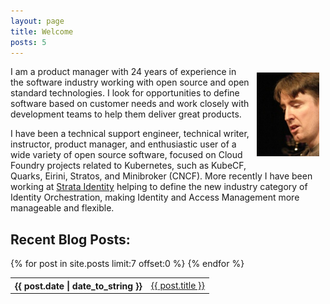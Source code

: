 ```yaml
---
layout: page
title: Welcome
posts: 5
---
```


<img src="/images/tt-2007-sm.jpg" alt="Troy Topnik" style="float:right; padding:10px; width:100px" />

I am a product manager with 24 years of experience in the software industry working with open source and open standard technologies. I look for opportunities to define software based on customer needs and work closely with development teams to help them deliver great products.

I have been a technical support engineer, technical writer, instructor, product manager, and enthusiastic user of a wide variety of open source software, focused on Cloud Foundry projects related to Kubernetes, such as KubeCF, Quarks, Eirini, Stratos, and Minibroker (CNCF). More recently I have been working at [Strata Identity](https://strata.io/) helping to define the new industry category of Identity Orchestration, making Identity and Access Management more manageable and flexible.


<aside id="recent-posts">
<h2>Recent Blog Posts:</h2>

<!-- Start of Display Recent Posts -->
<table class="posts">
<!-- Get 7 most recent entries by date (asc) -->
 {% for post in site.posts limit:7 offset:0 %}
 <tr>
               <th>{{ post.date | date_to_string }}</th>
      <td><a href='{{ post.url }}'>{{ post.title }}</a></td>         
 </tr>
      {% endfor %} 
             </table>
</aside>
<!-- End of Display Recent Posts -->
